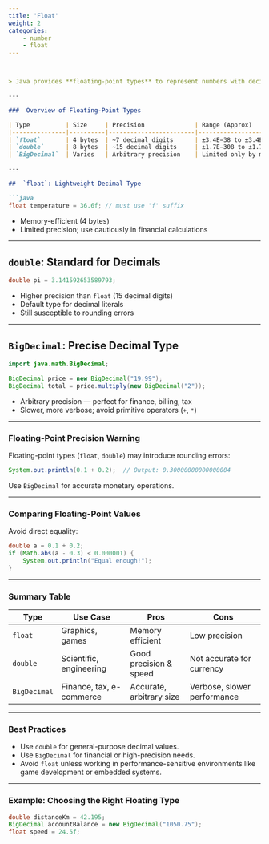 ```yaml
---
title: 'Float'
weight: 2
categories:
    - number
    - float
---
```



````markdown


> Java provides **floating-point types** to represent numbers with decimals. These are critical when working with measurements, scientific calculations, currency, and real-world quantities that aren't whole numbers.

---

###  Overview of Floating-Point Types

| Type          | Size     | Precision              | Range (Approx)                             | Default Value   | Wrapper Class  |
|---------------|----------|------------------------|---------------------------------------------|-----------------|----------------|
| `float`       | 4 bytes  | ~7 decimal digits      | ±3.4E−38 to ±3.4E+38                        | `0.0f`          | `Float`        |
| `double`      | 8 bytes  | ~15 decimal digits     | ±1.7E−308 to ±1.7E+308                      | `0.0d`          | `Double`       |
| `BigDecimal`  | Varies   | Arbitrary precision    | Limited only by memory                      | `BigDecimal.ZERO` | `BigDecimal` |

---

##  `float`: Lightweight Decimal Type

```java
float temperature = 36.6f; // must use 'f' suffix
````

*  Memory-efficient (4 bytes)
*  Limited precision; use cautiously in financial calculations

---

##  `double`: Standard for Decimals

```java
double pi = 3.141592653589793;
```

*  Higher precision than `float` (15 decimal digits)
*  Default type for decimal literals
*  Still susceptible to rounding errors

---

##  `BigDecimal`: Precise Decimal Type

```java
import java.math.BigDecimal;

BigDecimal price = new BigDecimal("19.99");
BigDecimal total = price.multiply(new BigDecimal("2"));
```

*  Arbitrary precision — perfect for finance, billing, tax
*  Slower, more verbose; avoid primitive operators (`+`, `*`)

---

###  Floating-Point Precision Warning

Floating-point types (`float`, `double`) may introduce rounding errors:

```java
System.out.println(0.1 + 0.2);  // Output: 0.30000000000000004
```

Use `BigDecimal` for accurate monetary operations.

---

###  Comparing Floating-Point Values

Avoid direct equality:

```java
double a = 0.1 + 0.2;
if (Math.abs(a - 0.3) < 0.000001) {
    System.out.println("Equal enough!");
}
```

---

###  Summary Table

| Type         | Use Case                 | Pros                     | Cons                        |
| ------------ | ------------------------ | ------------------------ | --------------------------- |
| `float`      | Graphics, games          | Memory efficient         | Low precision               |
| `double`     | Scientific, engineering  | Good precision & speed   | Not accurate for currency   |
| `BigDecimal` | Finance, tax, e-commerce | Accurate, arbitrary size | Verbose, slower performance |

---

### Best Practices

* Use `double` for general-purpose decimal values.
* Use `BigDecimal` for financial or high-precision needs.
* Avoid `float` unless working in performance-sensitive environments like game development or embedded systems.

---

###  Example: Choosing the Right Floating Type

```java
double distanceKm = 42.195;
BigDecimal accountBalance = new BigDecimal("1050.75");
float speed = 24.5f;
```




